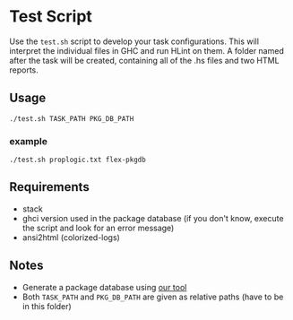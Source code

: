 # Test Script

Use the  `test.sh` script to develop your task configurations.
This will interpret the individual files in GHC and run HLint on them.
A folder named after the task will be created, containing all of the .hs files and two HTML reports.

## Usage

`./test.sh TASK_PATH PKG_DB_PATH`

### example

`./test.sh proplogic.txt flex-pkgdb`

## Requirements

- stack
- ghci version used in the package database (if you don't know, execute the script and look for an error message)
- ansi2html (colorized-logs)

## Notes

- Generate a package database using [our tool](https://github.com/fmidue/haskell-template-setup)
- Both `TASK_PATH` and `PKG_DB_PATH` are given as relative paths (have to be in this folder)

